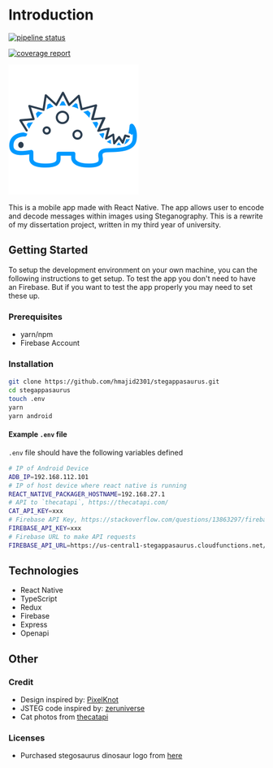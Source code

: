 # Introduction

[![pipeline status](https://gitlab.com/hmajid2301/stegappasaurus/badges/master/pipeline.svg)](https://gitlab.com/hmajid2301/stegappasaurus/commits/master)

[![coverage report](https://gitlab.com/hmajid2301/stegappasaurus/badges/master/coverage.svg)](https://gitlab.com/hmajid2301/stegappasaurus/commits/master)

![logo](src/assets/images/logo-dark.png)

This is a mobile app made with React Native. The app allows user to encode and decode messages within images using
Steganography. This is a rewrite of my dissertation project, written in my third year of university.

## Getting Started

To setup the development environment on your own machine, you can the following instructions to get setup.
To test the app you don't need to have an Firebase. But if you want to test the app
properly you may need to set these up.

### Prerequisites

- yarn/npm
- Firebase Account

### Installation

```bash
git clone https://github.com/hmajid2301/stegappasaurus.git
cd stegappasaurus
touch .env
yarn
yarn android
```

#### Example `.env` file

`.env` file should have the following variables defined

```bash
# IP of Android Device
ADB_IP=192.168.112.101
# IP of host device where react native is running
REACT_NATIVE_PACKAGER_HOSTNAME=192.168.27.1
# API to `thecatapi`, https://thecatapi.com/
CAT_API_KEY=xxx
# Firebase API Key, https://stackoverflow.com/questions/13863297/firebase-what-is-the-api-key/37995239
FIREBASE_API_KEY=xxx
# Firebase URL to make API requests
FIREBASE_API_URL=https://us-central1-stegappasaurus.cloudfunctions.net/api
```

## Technologies

- React Native
- TypeScript
- Redux
- Firebase
- Express
- Openapi

## Other

### Credit

- Design inspired by: [PixelKnot](https://play.google.com/store/apps/details?id=info.guardianproject.pixelknot)
- JSTEG code inspired by: [zeruniverse](https://github.com/zeruniverse/CryptoStego)
- Cat photos from [thecatapi](https://thecatapi.com)

### Licenses

- Purchased stegosaurus dinosaur logo from [here](https://www.iconfinder.com/icons/380124/animal_big_experience_dino_paleontology_reptile_stegosaurus_zababa_icon#size=512)
